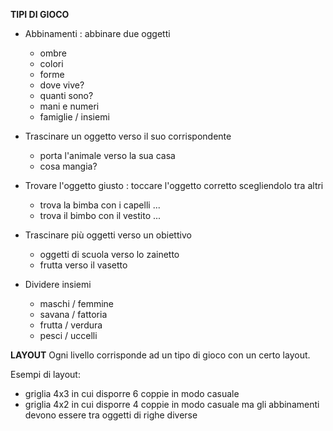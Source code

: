 **TIPI DI GIOCO**

- Abbinamenti : abbinare due oggetti
    - ombre
    - colori
    - forme
    - dove vive?
    - quanti sono?
    - mani e numeri
    - famiglie / insiemi

- Trascinare un oggetto verso il suo corrispondente
    - porta l'animale verso la sua casa
    - cosa mangia?

- Trovare l'oggetto giusto : toccare l'oggetto corretto scegliendolo tra altri
    - trova la bimba con i capelli ...
    - trova il bimbo con il vestito ...

- Trascinare più oggetti verso un obiettivo
    - oggetti di scuola verso lo zainetto
    - frutta verso il vasetto

- Dividere insiemi
    - maschi / femmine
    - savana / fattoria
    - frutta / verdura
    - pesci / uccelli


**LAYOUT**
Ogni livello corrisponde ad un tipo di gioco con un certo layout.

Esempi di layout:
- griglia 4x3 in cui disporre 6 coppie in modo casuale
- griglia 4x2 in cui disporre 4 coppie in modo casuale ma gli abbinamenti devono essere tra oggetti di righe diverse



